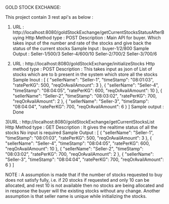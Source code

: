 GOLD STOCK EXCHANGE:

This project contain 3 rest api's as below : 

1) URL : http://localhost:8080/goldStockExchange/getCurrentStocksStatusAfterBuying
Http Method type : POST
Description : Main API for buyer. Which takes input of the number and rate of the stocks and give back the status of the current stocks
Sample Input : buyer-1/2/800
Sample Output : Seller-1/500/3
                Seller-4/600/10
                Seller-2/700/2
                Seller-3/700/6
                
2) URL : http://localhost:8080/goldStockExchange/initializeStocks
Http method type : POST
Description : This takes input as json of List of stocks which are to b present in the system which store all the stocks
Sample Inout : [
  {
    "sellerName": "Seller-1",
    "timeStamp": "08:01:03",
    "ratePerKG": 500,
    "reqOrAvailAmount": 3
  },
  {
    "sellerName": "Seller-4",
    "timeStamp": "08:04:05",
    "ratePerKG": 600,
    "reqOrAvailAmount": 10
  },
  {
    "sellerName": "Seller-2",
    "timeStamp": "08:03:02",
    "ratePerKG": 700,
    "reqOrAvailAmount": 2
  },
  {
    "sellerName": "Seller-3",
    "timeStamp": "08:04:04",
    "ratePerKG": 700,
    "reqOrAvailAmount": 6
  }
]
Sample output : Done

3)URL : http://localhost:8080/goldStockExchange/getCurrentStocksList
Http Method type :  GET
Description : It gives the realtime status of all the stocks
No input is required
Sample Output : 
[
  {
    "sellerName": "Seller-1",
    "timeStamp": "08:01:03",
    "ratePerKG": 500,
    "reqOrAvailAmount": 3
  },
  {
    "sellerName": "Seller-4",
    "timeStamp": "08:04:05",
    "ratePerKG": 600,
    "reqOrAvailAmount": 10
  },
  {
    "sellerName": "Seller-2",
    "timeStamp": "08:03:02",
    "ratePerKG": 700,
    "reqOrAvailAmount": 2
  },
  {
    "sellerName": "Seller-3",
    "timeStamp": "08:04:04",
    "ratePerKG": 700,
    "reqOrAvailAmount": 6
  }
]

 NOTE : A assumption is made that if the number of stocks requested to buy does not satisfy fully, i.e. if 20 stocks if requested 
 and only 10 can be allocated, and rest 10 is not available then no stocks are being allocated and in response the buyer will the 
 existing stocks without any change.
 Another assumption is that seller name is unique while initializing the stocks.
